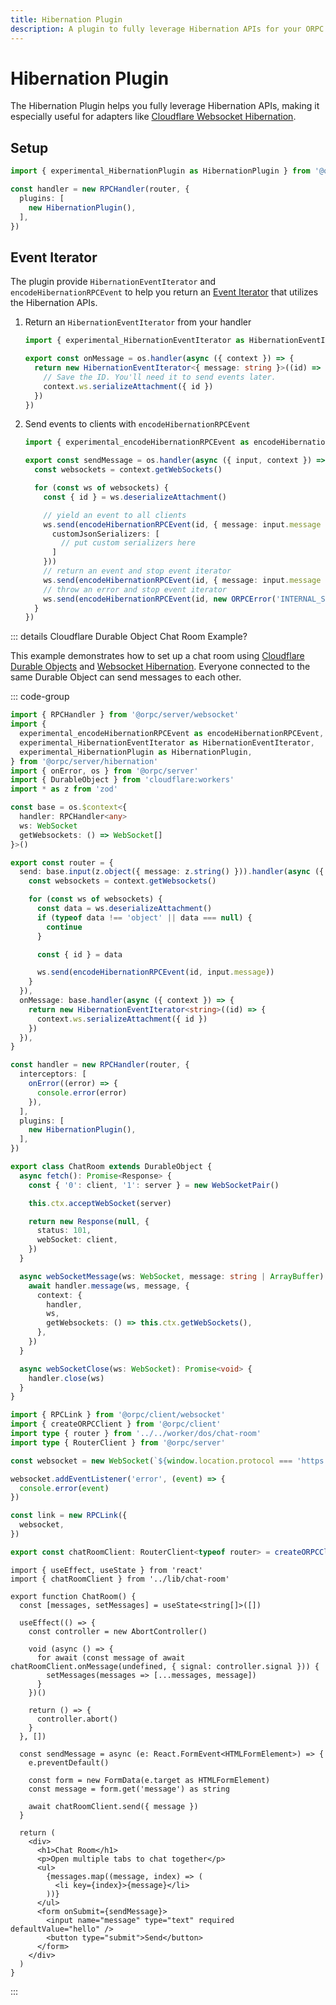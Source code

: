 ```yaml
---
title: Hibernation Plugin
description: A plugin to fully leverage Hibernation APIs for your ORPC server.
---
```


# Hibernation Plugin

The Hibernation Plugin helps you fully leverage Hibernation APIs, making it especially useful for adapters like [Cloudflare Websocket Hibernation](https://developers.cloudflare.com/durable-objects/examples/websocket-hibernation-server/).

## Setup

```ts
import { experimental_HibernationPlugin as HibernationPlugin } from '@orpc/server/hibernation'

const handler = new RPCHandler(router, {
  plugins: [
    new HibernationPlugin(),
  ],
})
```

## Event Iterator

The plugin provide `HibernationEventIterator` and `encodeHibernationRPCEvent` to help you return an [Event Iterator](/docs/event-iterator) that utilizes the Hibernation APIs.

1. Return an `HibernationEventIterator` from your handler

   ```ts
   import { experimental_HibernationEventIterator as HibernationEventIterator } from '@orpc/server/hibernation'

   export const onMessage = os.handler(async ({ context }) => {
     return new HibernationEventIterator<{ message: string }>((id) => {
       // Save the ID. You'll need it to send events later.
       context.ws.serializeAttachment({ id })
     })
   })
   ```

2. Send events to clients with `encodeHibernationRPCEvent`

   ```ts
   import { experimental_encodeHibernationRPCEvent as encodeHibernationRPCEvent } from '@orpc/server/hibernation'

   export const sendMessage = os.handler(async ({ input, context }) => {
     const websockets = context.getWebSockets()

     for (const ws of websockets) {
       const { id } = ws.deserializeAttachment()

       // yield an event to all clients
       ws.send(encodeHibernationRPCEvent(id, { message: input.message }, {
         customJsonSerializers: [
           // put custom serializers here
         ]
       }))
       // return an event and stop event iterator
       ws.send(encodeHibernationRPCEvent(id, { message: input.message }, { event: 'done' }))
       // throw an error and stop event iterator
       ws.send(encodeHibernationRPCEvent(id, new ORPCError('INTERNAL_SERVER_ERROR'), { event: 'error' }))
     }
   })
   ```

::: details Cloudflare Durable Object Chat Room Example?

This example demonstrates how to set up a chat room using [Cloudflare Durable Objects](https://developers.cloudflare.com/durable-objects/) and [Websocket Hibernation](https://developers.cloudflare.com/durable-objects/examples/websocket-hibernation-server/). Everyone connected to the same Durable Object can send messages to each other.

::: code-group

```ts [Durable Object]
import { RPCHandler } from '@orpc/server/websocket'
import {
  experimental_encodeHibernationRPCEvent as encodeHibernationRPCEvent,
  experimental_HibernationEventIterator as HibernationEventIterator,
  experimental_HibernationPlugin as HibernationPlugin,
} from '@orpc/server/hibernation'
import { onError, os } from '@orpc/server'
import { DurableObject } from 'cloudflare:workers'
import * as z from 'zod'

const base = os.$context<{
  handler: RPCHandler<any>
  ws: WebSocket
  getWebsockets: () => WebSocket[]
}>()

export const router = {
  send: base.input(z.object({ message: z.string() })).handler(async ({ input, context }) => {
    const websockets = context.getWebsockets()

    for (const ws of websockets) {
      const data = ws.deserializeAttachment()
      if (typeof data !== 'object' || data === null) {
        continue
      }

      const { id } = data

      ws.send(encodeHibernationRPCEvent(id, input.message))
    }
  }),
  onMessage: base.handler(async ({ context }) => {
    return new HibernationEventIterator<string>((id) => {
      context.ws.serializeAttachment({ id })
    })
  }),
}

const handler = new RPCHandler(router, {
  interceptors: [
    onError((error) => {
      console.error(error)
    }),
  ],
  plugins: [
    new HibernationPlugin(),
  ],
})

export class ChatRoom extends DurableObject {
  async fetch(): Promise<Response> {
    const { '0': client, '1': server } = new WebSocketPair()

    this.ctx.acceptWebSocket(server)

    return new Response(null, {
      status: 101,
      webSocket: client,
    })
  }

  async webSocketMessage(ws: WebSocket, message: string | ArrayBuffer): Promise<void> {
    await handler.message(ws, message, {
      context: {
        handler,
        ws,
        getWebsockets: () => this.ctx.getWebSockets(),
      },
    })
  }

  async webSocketClose(ws: WebSocket): Promise<void> {
    handler.close(ws)
  }
}
```

```ts [Client]
import { RPCLink } from '@orpc/client/websocket'
import { createORPCClient } from '@orpc/client'
import type { router } from '../../worker/dos/chat-room'
import type { RouterClient } from '@orpc/server'

const websocket = new WebSocket(`${window.location.protocol === 'https:' ? 'wss:' : 'ws:'}//${window.location.host}/chat-room`)

websocket.addEventListener('error', (event) => {
  console.error(event)
})

const link = new RPCLink({
  websocket,
})

export const chatRoomClient: RouterClient<typeof router> = createORPCClient(link)
```

```tsx [Component]
import { useEffect, useState } from 'react'
import { chatRoomClient } from '../lib/chat-room'

export function ChatRoom() {
  const [messages, setMessages] = useState<string[]>([])

  useEffect(() => {
    const controller = new AbortController()

    void (async () => {
      for await (const message of await chatRoomClient.onMessage(undefined, { signal: controller.signal })) {
        setMessages(messages => [...messages, message])
      }
    })()

    return () => {
      controller.abort()
    }
  }, [])

  const sendMessage = async (e: React.FormEvent<HTMLFormElement>) => {
    e.preventDefault()

    const form = new FormData(e.target as HTMLFormElement)
    const message = form.get('message') as string

    await chatRoomClient.send({ message })
  }

  return (
    <div>
      <h1>Chat Room</h1>
      <p>Open multiple tabs to chat together</p>
      <ul>
        {messages.map((message, index) => (
          <li key={index}>{message}</li>
        ))}
      </ul>
      <form onSubmit={sendMessage}>
        <input name="message" type="text" required defaultValue="hello" />
        <button type="submit">Send</button>
      </form>
    </div>
  )
}
```

:::
